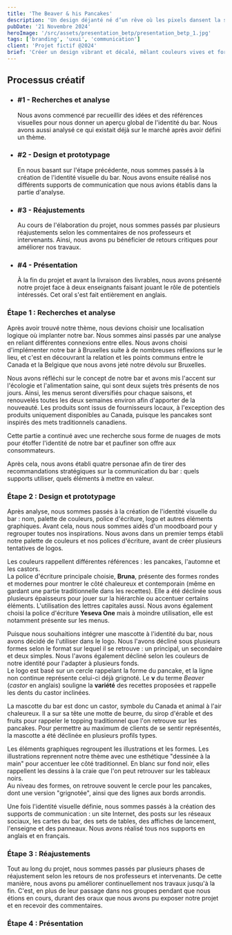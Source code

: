 ```yaml
---
title: 'The Beaver & his Pancakes'
description: 'Un design déjanté né d’un rêve où les pixels dansent la salsa. Une explosion de couleurs et de formes qui promet une expérience visuelle aussi surprenante qu’un chat en costume de super-héros. Pour les amateurs d’inattendu !'
pubDate: '21 Novembre 2024'
heroImage: '/src/assets/presentation_betp/presentation_betp_1.jpg'
tags: ['branding', 'uxui', 'communication']
client: 'Projet fictif @2024'
brief: 'Créer un design vibrant et décalé, mêlant couleurs vives et formes ludiques pour surprendre le spectateur. S’adressant aux amateurs de créativité audacieuse, le projet vise à casser les conventions visuelles avec une identité complète incluant logos et illustrations, dans un style fun et inattendu.'
---
```


<article class="flex flex-col w-full py-7 px-10 gap-5 text-clrWhite bg-secondaryNeutral rounded-xl">
    <h2 class="font-cormorantInfant text-3xl">Processus créatif</h2>
    <ul class="grid grid-cols-1 gap-4 lg:gap-0 lg:grid-cols-4 w-full">
        <li class="flex flex-col lg:px-5 gap-2 lg:gap-1">
            <h3 class="text-lg">#1 - Recherches et analyse</h3>
            <p>Nous avons commencé par recueillir des idées et des références visuelles pour nous donner un aperçu global de l'identité du bar. Nous avons aussi analysé ce qui existait déjà sur le marché après avoir défini un thème.</p>
        </li>
        <li class="flex flex-col lg:px-5 gap-2 lg:gap-1">
            <h3 class="text-lg">#2 - Design et prototypage</h3>
            <p>En nous basant sur l'étape précédente, nous sommes passés à la création de l'identité visuelle du bar. Nous avons ensuite réalisé nos différents supports de communication que nous avions établis dans la partie d'analyse.</p>
        </li>
        <li class="flex flex-col lg:px-5 gap-2 lg:gap-1">
            <h3 class="text-lg">#3 - Réajustements</h3>
            <p>Au cours de l'élaboration du projet, nous sommes passés par plusieurs réajustements selon les commentaires de nos professeurs et intervenants. Ainsi, nous avons pu bénéficier de retours critiques pour améliorer nos travaux.</p>
        </li>
        <li class="flex flex-col lg:px-5 gap-2 lg:gap-1">
            <h3 class="text-lg">#4 - Présentation</h3>
            <p>À la fin du projet et avant la livraison des livrables, nous avons présenté notre projet face à deux enseignants faisant jouant le rôle de potentiels intéressés. Cet oral s'est fait entièrement en anglais.</p>
        </li>
    </ul>
</article>

### **Étape 1 : Recherches et analyse**
Après avoir trouvé notre thème, nous devions choisir une localisation logique où implanter notre bar. Nous sommes ainsi passés par une analyse en reliant différentes connexions entre elles. Nous avons choisi d'implémenter notre bar à Bruxelles suite à de nombreuses réflexions sur le lieu, et c'est en découvrant la relation et les points communs entre le Canada et la Belgique que nous avons jeté notre dévolu sur Bruxelles.

Nous avons réfléchi sur le concept de notre bar et avons mis l'accent sur l'écologie et l'alimentation saine, qui sont deux sujets très présents de nos jours. Ainsi, les menus seront diversifiés pour chaque saisons, et renouvelés toutes les deux semaines environ afin d'apporter de la nouveauté. Les produits sont issus de fournisseurs locaux, à l'exception des produits uniquement disponibles au Canada, puisque les pancakes sont inspirés des mets traditionnels canadiens.

Cette partie a continué avec une recherche sous forme de nuages de mots pour étoffer l'identité de notre bar et paufiner son offre aux consommateurs.

Après cela, nous avons établi quatre personae afin de tirer des recommandations stratégiques sur la communication du bar : quels supports utiliser, quels éléments à mettre en valeur.

### **Étape 2 : Design et prototypage**
Après analyse, nous sommes passés à la création de l'identité visuelle du bar : nom, palette de couleurs, police d'écriture, logo et autres éléments graphiques. Avant cela, nous nous sommes aidés d'un moodboard pour y regrouper toutes nos inspirations.
Nous avons dans un premier temps établi notre palette de couleurs et nos polices d'écriture, avant de créer plusieurs tentatives de logos.

Les couleurs rappellent différentes références : les pancakes, l'automne et les castors.\
La police d'écriture principale choisie, **Bruna**, présente des formes rondes et modernes pour montrer le côté chaleureux et contemporain (même en gardant une partie traditionnelle dans les recettes). Elle a été déclinée sous plusieurs épaisseurs pour jouer sur la hiérarchie ou accentuer certains éléments. L'utilisation des lettres capitales aussi. Nous avons également choisi la police d'écriture **Yeseva One** mais à moindre utilisation, elle est notamment présente sur les menus.

Puisque nous souhaitions intégrer une mascotte à l'identité du bar, nous avons décidé de l'utiliser dans le logo. Nous l'avons décliné sous plusieurs formes selon le format sur lequel il se retrouve : un principal, un secondaire et deux simples. Nous l'avons également décliné selon les couleurs de notre identité pour l'adapter à plusieurs fonds.\
Le logo est basé sur un cercle rappelant la forme du pancake, et la ligne non continue représente celui-ci déjà grignoté. Le **v** du terme _Beaver_ (_castor_ en anglais) souligne la **variété** des recettes proposées et rappelle les dents du castor inclinées.

La mascotte du bar est donc un castor, symbole du Canada et animal à l'air chaleureux. Il a sur sa tête une motte de beurre, du sirop d'érable et des fruits pour rappeler le topping traditionnel que l'on retrouve sur les pancakes. Pour permettre au maximum de clients de se sentir représentés, la mascotte a été déclinée en plusieurs profils types.

Les éléments graphiques regroupent les illustrations et les formes. Les illustrations reprennent notre thème avec une esthétique "dessinée à la main" pour accentuer lee côté traditionnel. En blanc sur fond noir, elles rappellent les dessins à la craie que l'on peut retrouver sur les tableaux noirs.\
Au niveau des formes, on retrouve souvent le cercle pour les pancakes, dont une version "grignotée", ainsi que des lignes aux bords arrondis.

Une fois l'identité visuelle définie, nous sommes passés à la création des supports de communication : un site Internet, des posts sur les réseaux sociaux, les cartes du bar, des sets de tables, des affiches de lancement, l'enseigne et des panneaux. Nous avons réalisé tous nos supports en anglais et en français.

### **Étape 3 : Réajustements**
Tout au long du projet, nous sommes passés par plusieurs phases de réajustement selon les retours de nos professeurs et intervenants. De cette manière, nous avons pu améliorer continuellement nos travaux jusqu'à la fin. C'est, en plus de leur passage dans nos groupes pendant que nous étions en cours, durant des oraux que nous avons pu exposer notre projet et en recevoir des commentaires.

### **Étape 4 : Présentation**
